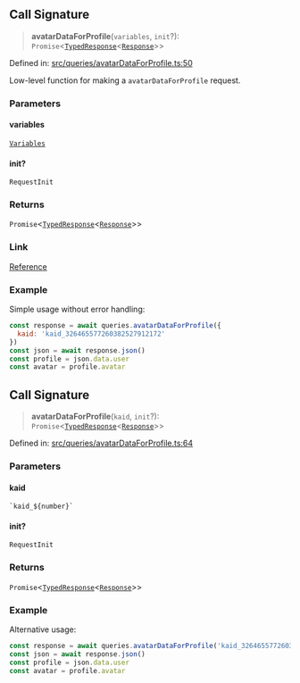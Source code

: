 ## Call Signature

> **avatarDataForProfile**(`variables`, `init`?): `Promise`\<[`TypedResponse`](api/interfaces%5CTypedResponse.md)\<[`Response`](api/namespaces%5Cqueries%5Cnamespaces%5CAvatarDataForProfile%5Ctype-aliases%5CResponse.md)\>\>

Defined in: [src/queries/avatarDataForProfile.ts:50](https://github.com/bhavjitChauhan/khan-api/blob/67d30ab4498111952301bcaddbef9a132bf75105/src/queries/avatarDataForProfile.ts#L50)

Low-level function for making a `avatarDataForProfile` request.

### Parameters

#### variables

[`Variables`](api/namespaces%5Cqueries%5Cnamespaces%5CAvatarDataForProfile%5Cinterfaces%5CVariables.md)

#### init?

`RequestInit`

### Returns

`Promise`\<[`TypedResponse`](api/interfaces%5CTypedResponse.md)\<[`Response`](api/namespaces%5Cqueries%5Cnamespaces%5CAvatarDataForProfile%5Ctype-aliases%5CResponse.md)\>\>

### Link

[Reference](https://khan-api.bhavjit.com/reference/view/19553924/2s8YzQUiXU#256c194a-f6d5-4c7a-aaa5-97792cdba1b3)

### Example

Simple usage without error handling:
```js
const response = await queries.avatarDataForProfile({
  kaid: 'kaid_326465577260382527912172'
})
const json = await response.json()
const profile = json.data.user
const avatar = profile.avatar
```

## Call Signature

> **avatarDataForProfile**(`kaid`, `init`?): `Promise`\<[`TypedResponse`](api/interfaces%5CTypedResponse.md)\<[`Response`](api/namespaces%5Cqueries%5Cnamespaces%5CAvatarDataForProfile%5Ctype-aliases%5CResponse.md)\>\>

Defined in: [src/queries/avatarDataForProfile.ts:64](https://github.com/bhavjitChauhan/khan-api/blob/67d30ab4498111952301bcaddbef9a132bf75105/src/queries/avatarDataForProfile.ts#L64)

### Parameters

#### kaid

`` `kaid_${number}` ``

#### init?

`RequestInit`

### Returns

`Promise`\<[`TypedResponse`](api/interfaces%5CTypedResponse.md)\<[`Response`](api/namespaces%5Cqueries%5Cnamespaces%5CAvatarDataForProfile%5Ctype-aliases%5CResponse.md)\>\>

### Example

Alternative usage:
```js
const response = await queries.avatarDataForProfile('kaid_326465577260382527912172')
const json = await response.json()
const profile = json.data.user
const avatar = profile.avatar
```
